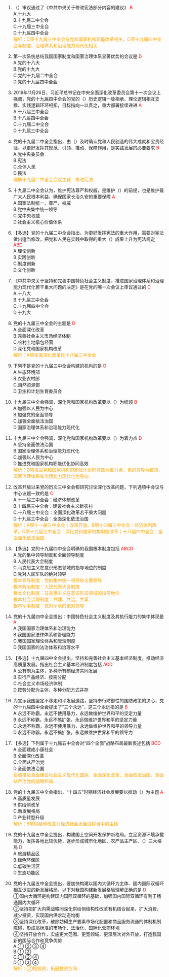 1. （）审议通过了《中共中央关于修改宪法部分内容的建议》 <font color=red>B</font>  
   A.十九大  
   B.十九届二中全会  
   C.十九届三中全会  
   D.十九届四中全会  
   <font color=orange>解析：C项十九届三中全会与党和国家机构职能改革相关。D项十九届四中全会与制度、治理体系和治理能力现代化相关</font>

2. 第一次系统总结我国国家制度和国家治理体系显著优势的会议是 <font color=red>D</font>  
   A.党的十八大  
   B.党的十九大  
   C.党的十九届二中全会  
   D.党的十九届四中全会  

3. 2019年11月26日，习近平总书记在中央全面深化改革委员会第十一次会议上强调，党的十九届四中全会的党的（）历史逻辑一脉相承、理论逻辑相互支撑、实践逻辑环环相扣，目标指向一以贯之，重大部署接续递进 <font color=red>A</font>  
   A.十八届三中全会  
   B.十八届四中全会  
   C.十九届二中全会  
   D.十九届三中全会  

4. 党的十九届二中全会指出，由（）及时确认党和人民创造的伟大成就和宝贵经验，以更好发挥其规范、引领、推动、保障作用，是实践发展的必要要求 <font color=red>B</font>  
   A.党中央委员会  
   B.宪法  
   C.全体人民  
   D.民法  
   <font color=orange>理解十九届二中全会会议主题：修改宪法</font>

5. 十九届二中全会认为，维护宪法尊严和权威，是维护（）的前提，也是维护最广大人民根本利益、确保国家长治久安的重要保障 <font color=red>A</font>  
   A.国家法制统一、尊严、权威  
   B.党中央集中统一领导  
   C.党中央权威  
   D.社会主义核心价值体系  

6. 【多选】党的十九届二中全会指出，为更好发挥宪法的重大作用，需要对宪法做出适当修改，把党和人民在实践中取得的重大（）成果上升为宪法规定 <font color=red>ABC</font>  
   A.理论创新  
   B.实践创新  
   C.制度创新  
   D.文化创新  

7. 《中共中央关于坚持和完善中国特色社会主义制度、推进国家治理体系和治理能力现代化若干重大问题的决定》是在党的哪一次会议上审议通过的 <font color=red>C</font>  
   A.十八大  
   B.十九届三中全会  
   C.十九届四中全会  
   D.十九大  

8. 党的十九届三中全会的主题是 <font color=red>D</font>  
   A.全面深化改革  
   B.完善社会主义市场经济体制  
   C.农村土地承包经营  
   D.深化党和国家机构改革  
   <font color=orange>解析：A项全面深化改革是十八届三中全会</font>

9. 下列不是党的十九届三中全会构建的机构的是 <font color=red>D</font>  
   A.生态环境部  
   B.农业农村部  
   C.自然资源部  
   D.卫生和计划生育委员会  

10. 十九届三中全会强调，深化党和国家机构改革要以（）为统领 <font color=red>B</font>  
    A.加强以人民为中心  
    B.加强党的全面领导  
    C.加强全面依法治国  
    D.国家治理体系和治理能力现代化  

11. 十九届三中全会强调，深化党和国家机构改革要以（）为着力点 <font color=red>D</font>  
    A.坚持全面依法治国  
    B.国家治理体系和治理能力现代化  
    C.加强以人民为中心  
    D.推进党和国家机构职能优化协同高效  
    <font color=orange>解析：D项推进党和国家机构职能优化协同高效为着力点，党的领导为统领，国家治理体系和治理能力现代化为导向</font>

12. 改革开放以来党的历次三中全会都研究讨论深化改革问题，下列选项中会议与中心议题一致的是 <font color=red>C</font>  
    A.十一届三中全会：经济体制改革  
    B.十四届三中全会：建设社会主义新农村  
    C.十八届三中全会：全面深化改革若干重大问题  
    D.十九届三中全会：全面深化依法治国  
    <font color=orange>解析：A项十一届三中全会：改革开放。B项十四届三中全会：经济体制改革。C项十九届三中全会：深化党和国家机构职能改革；十八届四中全会：全面深化依法治国</font>

13. 【多选】党的十九届四中全会明确的我国根本制度包括 <font color=red>ABCD</font>  
    A.党的集中领导制度和全面领导制度  
    B.人民代表大会制度  
    C.马克思主义在意识形态领域的指导地位的制度  
    D.党对人民军队的绝对领导  
    <font color=orange>根本领导制度：党的集中统一领导和全面领导</font>  
    <font color=orange>根本政治制度：人民代表大会制度</font>  
    <font color=orange>根本文化制度：马克思主义在意识形态领域的指导地位</font>  
    <font color=orange>根本社会治理制度：共建、共治、共享</font>  
    <font color=orange>根本军事制度：党对军队的绝对领导</font>  

14. 党的十九届四中全会提出：中国特色社会主义制度及其执行能力的集中体现是 <font color=red>A</font>  
    A.我国国家治理体系和治理能力  
    B.我国国家法律体系和管理能力  
    C.我国国家理论体系和管理制度  
    D.我国国家的法治体系和治理水平  

15. 【多选】十九届四中全会提出，坚持和完善社会主义基本经济制度，推动经济高质量发展。指出社会主义基本经济制度包括 <font color=red>ACD</font>  
    A.公有制为主体，多种所有制经济共同发展  
    B.实行产品经济、按需分配  
    C.社会主义市场经济体制  
    D.按劳分配为主体、多种分配方式并存  

16. 为宣示我国坚定不移走和平发展道路，坚持奉行防御性的国防政策的决心，党的十九届四中全会提出了“三个永远”，这三个永远指的是 <font color=red>B</font>  
    A.永远不称霸，永远不使用暴力，永远做维护世界和平的坚定力量  
    B.永远不称霸，永远不搞扩张，永远做维护世界和平的坚定力量  
    C.永远不称霸，永远不使用暴力，永远做维护世界和平的领导力量  
    D.永远不称霸，永远不搞扩张，永远做维护世界和平的领导力  

17. 【多选】下列属于十九届五中全会对“四个全面”战略布局最新表述包括 <font color=red>BCD</font>  
    A.全面建成小康社会  
    B.全面深化改革  
    C.全面从严治党  
    D.全面依法治国  
    <font color=orange>协调推进全面建设社会主义现代化国家、全面深化改革、全面依法治国、全面从严治党的战略布局</font>

18. 党的十九届五中全会指出，“十四五”时期经济社会发展要以推动（）为主题 <font color=red>A</font>  
    A.高质量发展  
    B.供给侧改革  
    C.新发展格局  
    D.产业转型升级  
    <font color=orange>解析：B项供给侧改革为经济社会发展过程当中的主线</font>

19. 党的十九届五中全会提出，构建国土空间开发保护新格局。立足资源环境承载能力，发挥各地比较优势，逐步形成城市化地区、农产品主产区、（）三大格局 <font color=red>D</font>  
    A.旅游精品区  
    B.绿色环保区  
    C.低碳生活区  
    D.生态功能区  

20. 党的十九届五中全会提出，要加快构建以国内大循环为主体、国内国际双循环相互促进的新发展格局。以下对我国构建新发展格局理解正确的是 <font color=red>D</font>  
    ①国内大循环是构建国内国际双循环的基础，加强国内国际双循环有利于畅通国内大循环  
    ②坚持把扩大内需战略同深化供给侧结构性改革有机结合起来，扩大消费，减少投资，实现国内供求动态均衡  
    ③坚持深化改革，破除妨碍生产要素市场化配置和商品服务流通的体制机制障碍，形成高标准的市场化、法治化、国际化营商环境  
    ④坚持开放合作，实施更大范围、更宽领域、更深层次对外开放，打造我国新的国际合作和竞争优势  
    A.① ② ③ ④  
    B.① ②  
    C.① ② ④  
    D.① ③ ④  
    <font color=orange>解析：②稳投资，拓展投资空间</font>